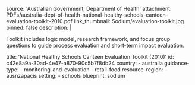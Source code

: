 source: 'Australian Government, Department of Health'
attachment: PDFs/australia-dept-of-health-national-healthy-schools-canteen-evaluation-toolkit-2010.pdf
link_thumbnail: Sodium/evaluation-toolkit.jpg
pinned: false
description: |
  <p>Toolkit includes logic model, research framework, and focus group questions to guide process evaluation and short-term impact evaluation. <i></i>
  </p>
title: 'National Healthy Schools Canteen Evaluation Toolkit (2010)'
id: c42e8a9a-30ad-4e47-a870-90c5b7f8db24
country:
  - australia
guidance-type:
  - monitoring-and-evaluation
  - retail-food
resource-region:
  - ausnzapacis
setting:
  - schools
blueprint: sodium
